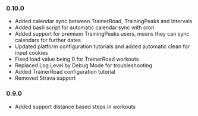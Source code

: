<a name="0.10.0"></a>
### 0.10.0
- Added calendar sync between TrainerRoad, TrainingPeaks and Intervals
- Added bash script for automatic calendar sync with cron
- Added support for premium TrainingPeaks users, means they can sync calendars for further dates
- Updated platform configuration tutorials and added automatic clean for input cookies
- Fixed load value being 0 for TrainerRoad workouts
- Replaced Log Level by Debug Mode for troubleshooting
- Added TrainerRoad configuration tutorial
- Removed Strava support


### 0.9.0
- Added support distance based steps in workouts